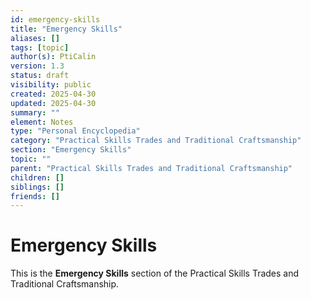 ```yaml
---
id: emergency-skills
title: "Emergency Skills"
aliases: []
tags: [topic]
author(s): PtiCalin
version: 1.3
status: draft
visibility: public
created: 2025-04-30
updated: 2025-04-30
summary: ""
element: Notes
type: "Personal Encyclopedia"
category: "Practical Skills Trades and Traditional Craftsmanship"
section: "Emergency Skills"
topic: ""
parent: "Practical Skills Trades and Traditional Craftsmanship"
children: []
siblings: []
friends: []
---
```

# Emergency Skills

This is the **Emergency Skills** section of the Practical Skills Trades and Traditional Craftsmanship.
